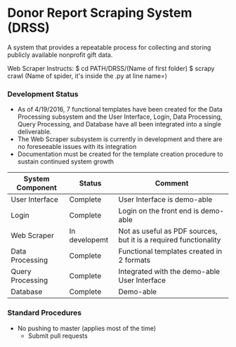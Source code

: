 # Donor Report Scraping System (DRSS)

A system that provides a repeatable process for collecting and storing publicly available nonprofit gift data.

Web Scraper Instructs:
$ cd PATH/DRSS/(Name of first folder)
$ scrapy crawl (Name of spider, it's inside the .py at line name=)

### Development Status 

* As of 4/19/2016, 7 functional templates have been created for the Data Processing subsystem and the User Interface, Login, Data Processing, Query Processing, and Database have all been integrated into a single deliverable. 
* The Web Scraper subsystem is currently in development and there are no foreseeable issues with its integration 
* Documentation must be created for the template creation procedure to sustain continued system growth

System Component | Status | Comment
--- | --- | ---
User Interface | Complete | User Interface is demo-able
Login | Complete | Login on the front end is demo-able
Web Scraper | In developemt | Not as useful as PDF sources, but it is a required functionality 
Data Processing | Complete | Functional templates created in 2 formats
Query Processing | Complete | Integrated with the demo-able User Interface
Database | Complete | Demo-able

### Standard Procedures
* No pushing to master (applies most of the time)
  - Submit pull requests





